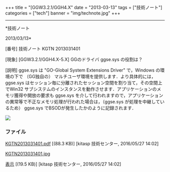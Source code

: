 ﻿+++
title = "[GGW3.2.1/GGH4.X"
date = "2013-03-13"
tags = ["技術ノート"]
categories = ["tech"]
banner = "img/technote.jpg"
+++

-----------------------------------------------------------------------------------------------------------------------------

*技術ノート

2013/03/13*


[番号]
技術ノート KGTN 2013031401

[現象]
[GGW3.2.1/GGH4.X-5.X] GGのドライバ ggse.sys の役割は？

[説明]
ggse.sys は "GO-Global System Extensions Driver" で，Windows
の環境の下で （GG独自の） マルチユーザ環境を提供します．より具体的には，
ggse.sys
はセッション毎に分離されたセッション空間を割り当て，その空間上でWin32
サブシステムのインスタンスを動作させます．アプリケーションのメモリ獲得や開放の要求も
ggse.sys
を介して行われますので，アプリケーションの異常等で不正なメモリ処理が行われた場合は，（ggse.sys
が処理を中継しているため） ggse.sys
でBSODが発生したかのように記録されます．

![](http://techreport.kitasp.net/attachments/download/2567/KGTN2013031401.jpg)


### ファイル

 
 


[KGTN2013031401.pdf](http://techreport.kitasp.net/attachments/download/2566/KGTN2013031401.pdf)
 [(88.3 KB)] [kitasp 技術センター, 2016/05/27
14:02]

[KGTN2013031401.jpg](http://techreport.kitasp.net/attachments/download/2567/KGTN2013031401.jpg)

[表示](http://techreport.kitasp.net/attachments/2567/KGTN2013031401.jpg "表示")
 [(19.5 KB)] [kitasp 技術センター, 2016/05/27
14:02]


 


 

